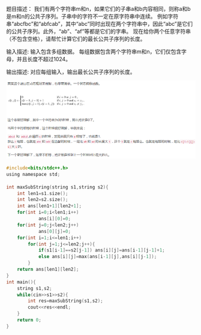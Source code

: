 题目描述：
我们有两个字符串m和n，如果它们的子串a和b内容相同，则称a和b是m和n的公共子序列。子串中的字符不一定在原字符串中连续。
例如字符串“abcfbc”和“abfcab”，其中“abc”同时出现在两个字符串中，因此“abc”是它们的公共子序列。此外，“ab”、“af”等都是它们的字串。
现在给你两个任意字符串（不包含空格），请帮忙计算它们的最长公共子序列的长度。

输入描述:
输入包含多组数据。
每组数据包含两个字符串m和n，它们仅包含字母，并且长度不超过1024。

输出描述:
对应每组输入，输出最长公共子序列的长度。

![](https://raw.githubusercontent.com/TreeTse/TreeTse.github.io/master/ImgStorage/%E6%9C%80%E9%95%BF%E5%AD%97%E7%AC%A6%E5%AD%90%E5%BA%8F%E5%88%97.png)




```C
#include<bits/stdc++.h>
using namespace std;

int maxSubString(string s1,string s2){
	int len1=s1.size();
    int len2=s2.size();
    int ans[len1+1][len2+1];
    for(int i=0;i<len1;i++)
            ans[i][0]=0;
    for(int j=0;j<len2;j++)
            ans[0][j]=0;
    for(int i=1;i<=len1;i++)
        for(int j=1;j<=len2;j++){
            if(s1[i-1]==s2[j-1]) ans[i][j]=ans[i-1][j-1]+1;
            else ans[i][j]=max(ans[i-1][j],ans[i][j-1]);
        }
    return ans[len1][len2];
} 
int main(){
    string s1,s2;
    while(cin>>s1>>s2){
		int res=maxSubString(s1,s2);
		cout<<res<<endl;
    }
    return 0;
}
```